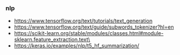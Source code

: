 ### nlp
- https://www.tensorflow.org/text/tutorials/text_generation
- https://www.tensorflow.org/text/guide/subwords_tokenizer?hl=en
- https://scikit-learn.org/stable/modules/classes.html#module-sklearn.feature_extraction.text\
- https://keras.io/examples/nlp/t5_hf_summarization/


